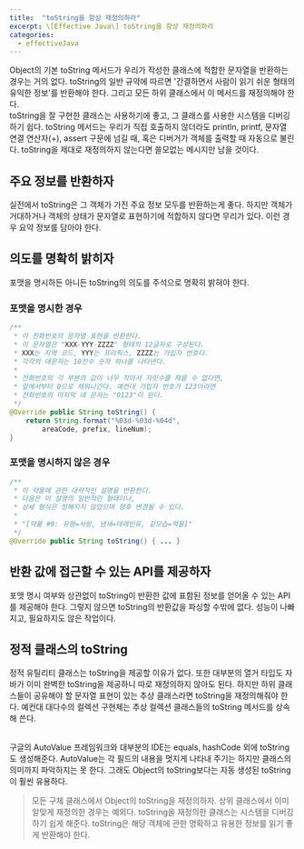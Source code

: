 ```yaml
---
title:  "toString을 항상 재정의하라"
excerpt: \[Effective Java\] toString을 항상 재정의하라
categories:
  - effectiveJava
---
```


Object의 기본 toString 메서드가 우리가 작성한 클래스에 적합한 문자열을 반환하는 경우는 거의 없다. toString의 일반 규약에 따르면 '간결하면서 사람이 읽기 쉬운 형태의 유익한 정보'를 반환해야 한다. 그리고 모든 하위 클래스에서 이 메서드를 재정의해야 한다.  
toString을 잘 구현한 클래스는 사용하기에 좋고, 그 클래스를 사용한 시스템을 디버깅하기 쉽다. toString 메서드는 우리가 직접 호출하지 않더라도 println, printf, 문자열 연결 연산자(+), assert 구문에 넘길 때, 혹은 디버거가 객체를 출력할 때 자동으로 불린다. toString을 제대로 재정의하지 않는다면 쓸모없는 메시지만 남을 것이다.  

## 주요 정보를 반환하자
실전에서 toString은 그 객체가 가진 주요 정보 모두를 반환하는게 좋다. 하지만 객체가 거대하거나 객체의 상태가 문자열로 표현하기에 적합하지 않다면 무리가 있다. 이런 경우 요약 정보를 담아야 한다.  

## 의도를 명확히 밝히자
포맷을 명시하든 아니든 toString의 의도를 주석으로 명확히 밝혀야 한다.  

### 포맷을 명시한 경우
  
```java
/**
 * 이 전화번호의 문자열 표현을 반환한다.
 * 이 문자열은 "XXX-YYY-ZZZZ" 형태의 12글자로 구성된다.
 * XXX는 지역 코드, YYY는 프리픽스, ZZZZ는 가입자 번호다.
 * 각각의 대문자는 10진수 숫자 하나를 나타낸다.
 *
 * 전화번호의 각 부분의 값이 너무 작아서 자릿수를 채울 수 없다면,
 * 앞에서부터 0으로 채워나간다. 예컨대 가입자 번호가 123이라면
 * 전화번호의 마지막 네 문자는 "0123"이 된다.
 */
@Override public String toString() {
    return String.format("%03d-%03d-%04d",
        areaCode, prefix, lineNum);
}

```  

### 포맷을 명시하지 않은 경우

  
```java
/**
 * 이 약물에 관한 대략적인 설명을 반환한다.
 * 다음은 이 설명의 일반적인 형태이나,
 * 상세 형식은 정해지지 않았으며 향후 변경될 수 있다.
 *
 * "[약물 #9: 유형=사랑, 냄새=테레빈유, 겉모습=먹물]"
 */
@Override public String toString() { ... }
```  


## 반환 값에 접근할 수 있는 API를 제공하자
포맷 명시 여부와 상관없이 toString이 반환한 값에 표함된 정보를 얻어올 수 있는 API를 제공해야 한다. 그렇지 않으면 toString의 반환값을 파싱할 수밖에 없다. 성능이 나빠지고, 필요하지도 않은 작업이다.

## 정적 클래스의 toString
정적 유틸리티 클래스는 toString을 제공할 이유가 없다. 또한 대부분의 열거 타입도 자바가 이미 완벽한 toString을 제공하니 따로 재정의하지 않아도 된다. 하지만 하위 클래스들이 공유해야 할 문자열 표현이 있는 추상 클래스라면 toString을 재정의해줘야 한다. 예컨대 대다수의 컬렉션 구현체는 추상 컬렉션 클래스들의 toString 메서드를 상속해 쓴다.  
<br>

구글의 AutoValue 프레임워크와 대부분의 IDE는 equals, hashCode 외에 toString도 생성해준다. AutoValue는 각 필드의 내용을 멋지게 나타내 주기는 하지만 클래스의 의미까지 파악하지는 못 한다. 그래도 Object의 toString보다는 자동 생성된 toString이 훨씬 유용하다.

> 모든 구체 클래스에서 Object의 toString을 재정의하자. 상위 클래스에서 이미 알맞게 재정의한 경우는 예외다. toString을 재정의한 클래스는 시스템을 디버깅하기 쉽게 해준다. toString은 해당 객체에 관한 명확하고 유용한 정보를 읽기 좋게 반환해야 한다.